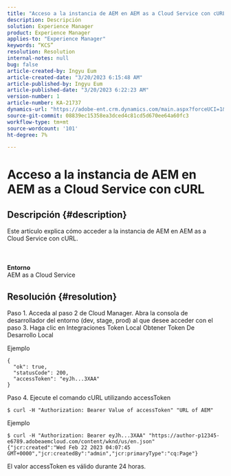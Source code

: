 ```yaml
---
title: "Acceso a la instancia de AEM en AEM as a Cloud Service con cURL"
description: Descripción
solution: Experience Manager
product: Experience Manager
applies-to: "Experience Manager"
keywords: “KCS”
resolution: Resolution
internal-notes: null
bug: false
article-created-by: Ingyu Eum
article-created-date: "3/20/2023 6:15:48 AM"
article-published-by: Ingyu Eum
article-published-date: "3/20/2023 6:22:23 AM"
version-number: 1
article-number: KA-21737
dynamics-url: "https://adobe-ent.crm.dynamics.com/main.aspx?forceUCI=1&pagetype=entityrecord&etn=knowledgearticle&id=d4301ca4-e6c6-ed11-b597-6045bd006295"
source-git-commit: 08839ec15358ea3dced4c81cd5d670ee64a60fc3
workflow-type: tm+mt
source-wordcount: '101'
ht-degree: 7%

---
```


# Acceso a la instancia de AEM en AEM as a Cloud Service con cURL

## Descripción {#description}

Este artículo explica cómo acceder a la instancia de AEM en AEM as a Cloud Service con cURL.<br><br> <br><br><b>Entorno</b>
<br>AEM as a Cloud Service

## Resolución {#resolution}


Paso 1. Acceda al paso 2 de Cloud Manager. Abra la consola de desarrollador del entorno (dev, stage, prod) al que desee acceder con el paso 3. Haga clic en Integraciones Token Local Obtener Token De Desarrollo Local

Ejemplo


```
{
  "ok": true,
  "statusCode": 200,
  "accessToken": "eyJh...3XAA"
}
```


Paso 4. Ejecute el comando cURL utilizando accessToken


```
$ curl -H "Authorization: Bearer Value of accessToken" "URL of AEM"
```


Ejemplo


```
$ curl -H "Authorization: Bearer eyJh...3XAA" "https://author-p12345-e6789.adobeaemcloud.com/content/wknd/us/en.json"
{"jcr:created":"Wed Feb 22 2023 04:07:45 GMT+0000","jcr:createdBy":"admin","jcr:primaryType":"cq:Page"}
```


El valor accessToken es válido durante 24 horas.
